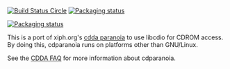 [![Build Status Circle](https://circleci.com/gh/libcdio/libcdio-paranoia.svg?&style=shield)](https://circleci.com/gh/rocky/libcdio-paranoia) [![Packaging status](https://repology.org/badge/tiny-repos/libcdio-paranoia.svg)](https://repology.org/project/libcdio-paranoia/versions)

[![Packaging status](https://repology.org/badge/vertical-allrepos/libcdio-paranoia.svg)](https://repology.org/project/libcdio-paranoia/versions)



This is a port of xiph.org's [cdda paranoia](https://www.xiph.org/paranoia/) to use libcdio for CDROM access. By doing this, cdparanoia runs on platforms other than GNU/Linux.

See the [CDDA FAQ](https://www.xiph.org/paranoia/faq.html) for more information about cdparanoia.
